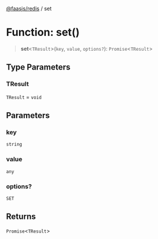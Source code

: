 [@faasjs/redis](../README.md) / set

# Function: set()

> **set**\<`TResult`\>(`key`, `value`, `options?`): `Promise`\<`TResult`\>

## Type Parameters

### TResult

`TResult` = `void`

## Parameters

### key

`string`

### value

`any`

### options?

`SET`

## Returns

`Promise`\<`TResult`\>
